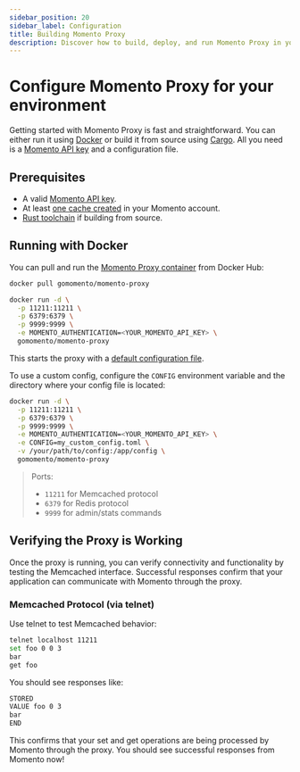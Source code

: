 ```yaml
---
sidebar_position: 20
sidebar_label: Configuration
title: Building Momento Proxy
description: Discover how to build, deploy, and run Momento Proxy in your environment.
---
```


# Configure Momento Proxy for your environment

Getting started with Momento Proxy is fast and straightforward. You can either run it using [Docker](https://www.docker.com/) or build it from source using [Cargo](https://doc.rust-lang.org/cargo/). All you need is a [Momento API key](/cache/develop/authentication/api-keys) and a configuration file.

## Prerequisites

- A valid [Momento API key](/cache/develop/authentication/api-keys).
- At least [one cache created](https://console.gomomento.com/caches/create) in your Momento account.
- [Rust toolchain](https://www.rust-lang.org/tools/install) if building from source.

## Running with Docker

You can pull and run the [Momento Proxy container](https://hub.docker.com/r/gomomento/momento-proxy) from Docker Hub:

```sh
docker pull gomomento/momento-proxy

docker run -d \
  -p 11211:11211 \
  -p 6379:6379 \
  -p 9999:9999 \
  -e MOMENTO_AUTHENTICATION=<YOUR_MOMENTO_API_KEY> \
  gomomento/momento-proxy
```

This starts the proxy with a [default configuration file](/cache/proxy/configuration/example).

To use a custom config, configure the `CONFIG` environment variable and the directory where your config file is located:

```sh
docker run -d \
  -p 11211:11211 \
  -p 6379:6379 \
  -p 9999:9999 \
  -e MOMENTO_AUTHENTICATION=<YOUR_MOMENTO_API_KEY> \
  -e CONFIG=my_custom_config.toml \
  -v /your/path/to/config:/app/config \
  gomomento/momento-proxy
```

> Ports:
> - `11211` for Memcached protocol
> - `6379` for Redis protocol
> - `9999` for admin/stats commands

## Verifying the Proxy is Working

Once the proxy is running, you can verify connectivity and functionality by testing the Memcached interface. Successful responses confirm that your application can communicate with Momento through the proxy.

### Memcached Protocol (via telnet)

Use telnet to test Memcached behavior:

``` bash
telnet localhost 11211
set foo 0 0 3
bar
get foo
```
You should see responses like:

```bash
STORED
VALUE foo 0 3
bar
END
```

This confirms that your set and get operations are being processed by Momento through the proxy. You should see successful responses from Momento now!


